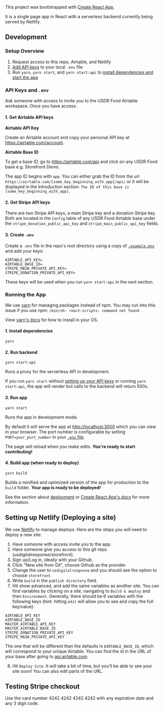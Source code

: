This project was bootstrapped with [Create React App](https://github.com/facebook/create-react-app).

It is a single page app in React with a serverless backend currently being served by Netlify.

## Development

### Setup Overview

1. Request access to this repo, Airtable, and Netlify
2. [Add API keys](#api-keys-and-env) to your local `.env` file
3. Run `yarn`, `yarn start`, and `yarn start:api` to [install dependencies and start the app](#running-the-app)

### API Keys and `.env`

Ask someone with access to invite you to the USDR Food Airtable workspace. Once you have access:

#### 1. Get Airtable API keys

**Airtable API Key**

Create an Airtable account and copy your personal API key at https://airtable.com/account.

**Airtable Base ID**

To get a base ID, go to https://airtable.com/api and click on any USDR Food base e.g. Storefront Demo.

The app ID begins with `app`. You can either grab the ID from the url `https://airtable.com/[some_key_beginning_with_app]/api/` or it will be displayed in the Introduction section: `The ID of this base is [some_key_beginning_with_app].`

#### 2. Get Stripe API keys

There are two Stripe API keys, a main Stripe key and a donation Stripe key. Both are located in the `Config` table of any USDR Food Airtable base under the `stripe_donation_public_api_key` and `stripe_main_public_api_key` fields.

#### 3. Create `.env`

Create a `.env` file in the repo's root directory using a copy of [`.example.env`](https://github.com/usdigitalresponse/storefront/blob/master/.example.env) and add your keys:

```
AIRTABLE_API_KEY=
AIRTABLE_BASE_ID=
STRIPE_MAIN_PRIVATE_API_KEY=
STRIPE_DONATION_PRIVATE_API_KEY=
```

These keys will be used when you run `yarn start:api` in the next section.

### Running the App

We use [yarn](https://classic.yarnpkg.com/en/) for managing packages instead of npm. You may run into this issue if you use npm: `/bin/sh: react-scripts: command not found`

View [yarn's docs](https://classic.yarnpkg.com/en/docs/install) for how to install in your OS.

#### 1. Install dependencies

```
yarn
```

#### 2. Run backend

```
yarn start:api
```

Runs a proxy for the serverless API in development.

If you run `yarn start` without [setting up your API keys](#api-keys-and-env) or running `yarn start:api`, the app will render but calls to the backend will return 500s.

#### 3. Run app

```
yarn start
```

Runs the app in development mode.

By default it will serve the app at [http://localhost:3000](http://localhost:3000) which you can view in your browser. The port number is configurable by setting `PORT=your_port_number` in your [`.env` file](#3-create-env).

The page will reload when you make edits. **You're ready to start contributing!**

#### 4. Build app (when ready to deploy)

```
yarn build
```

Builds a minified and optimized version of the app for production to the `build` folder. **Your app is ready to be deployed!**

See the section about [deployment](#setting-up-netlify-deploying-a-site) or [Create React App's docs](https://create-react-app.dev/docs/deployment) for more information.

## Setting up Netlify (Deploying a site)

We use [Netlify](https://app.netlify.com/teams/usdr/sites) to manage deploys. Here are the steps you will need to deploy a new site:

1. Have someone with access invite you to the app.
2. Have someone give you access to this git repo (usdigitalresponse/storefront).
3. Sign up/Log in, ideally with your Github.
4. Click "New site from Git", choose Github as the provider.
5. Change the user to `usdigitalresponse` and you should see the option to choose `storefront`.
6. Write `build` in the `publish directory` field.
7. Hit show advanced, and add the same variables as another site. You can find variables by clicking on a site, navigating to `Build & deploy` and then `Environment`. Generally, there should be 6 variables with the following keys (hint: hitting `edit` will allow you to see and copy the full key/value):

```
AIRTABLE_API_KEY
AIRTABLE_BASE_ID
MASTER_AIRTABLE_API_KEY
MASTER_AIRTABLE_BASE_ID
STRIPE_DONATION_PRIVATE_API_KEY
STRIPE_MAIN_PRIVATE_API_KEY
```

The one that will be different than the defaults is `AIRTABLE_BASE_ID`, which will correspond to your unique Airtable. You can find the id in the URL of your base after going to [api.airtable.com](api.airtable.com).

8. Hit `Deploy Site`. It will take a bit of time, but you'll be able to see your site soon! You can also edit parts of the URL.

## Testing Stripe checkout

Use the card number 4242 4242 4242 4242 with any expiration date and any 3 digit code.
